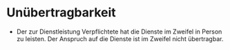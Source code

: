 # Unübertragbarkeit

- Der zur Dienstleistung Verpflichtete hat die Dienste im Zweifel in Person zu leisten. Der Anspruch auf die Dienste ist im Zweifel nicht übertragbar.

